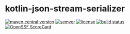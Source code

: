 # kotlin-json-stream-serializer

[![maven central version](https://img.shields.io/maven-central/v/com.fab1an/kotlin-json-stream-serializer)](https://mvnrepository.com/artifact/com.fab1an/kotlin-json-stream-serializer)
[![semver](https://img.shields.io/:semver-%E2%9C%93-brightgreen.svg)](http://semver.org/)
[![license](https://img.shields.io/github/license/fab1an/kotlin-json-stream-serializer)](https://github.com/fab1an/kotlin-json-stream-serializer/blob/master/LICENSE)
[![build status](https://github.com/fab1an/kotlin-json-stream-serializer/actions/workflows/build-master.yml/badge.svg)](https://github.com/fab1an/kotlin-json-stream-serializer/actions/workflows/build-master.yml)
[![OpenSSF ScoreCard](https://img.shields.io/ossf-scorecard/github.com/fab1an/kotlin-json-stream-serializer)](https://scorecard.dev/)

